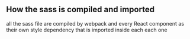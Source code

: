 ## How the sass is compiled and imported
all the sass file are compiled by webpack and every React component
as their own style dependency that is imported inside each each one